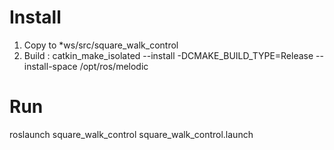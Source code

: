 # Install
1. Copy to *ws/src/square_walk_control
2. Build : catkin_make_isolated --install -DCMAKE_BUILD_TYPE=Release --install-space /opt/ros/melodic

# Run 
roslaunch square_walk_control square_walk_control.launch  

